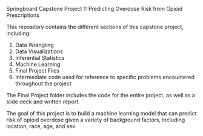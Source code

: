 Springboard Capstone Project 1: Predicting Overdose Risk from Opioid Prescriptions

This repository contains the different sections of this capstone project, including:

1) Data Wrangling
2) Data Visualizations
3) Inferential Statistics
4) Machine Learning
5) Final Project Files
6) Intermediate code used for reference to specific problems encountered throughout the project

The Final Project folder includes the code for the entire project, as well as a slide deck and written report.

The goal of this project is to build a machine learning model that can predict risk of opioid overdose given a variety of background factors, including location, race, age, and sex. 
